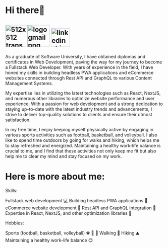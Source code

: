 <h1>Hi there👋</h1>

<a href="https://www.freepnglogos.com/pics/512x512-logo" title="Image from freepnglogos.com"><img src="https://www.freepnglogos.com/uploads/512x512-logo/512x512-transparent-logo-github-logo-24.png" width="70" alt="512x512 transparent logo, github logo" /></a><a href="https://emojipedia.org/triangular-flag/" title="Image from freepnglogos.com"><img src="https://www.freepnglogos.com/uploads/logo-gmail-png/logo-gmail-png-file-gmail-icon-svg-wikimedia-commons-0.png" width="70" alt="logo gmail png file gmail icon svg wikimedia commons" /></a> <a href="https://www.freepnglogos.com/pics/linkedin-logo-png" title="Image from freepnglogos.com"><img src="https://www.freepnglogos.com/uploads/linkedin-shiny-icon-logo-5.png" width="60" alt="linkedin shiny icon logo" /></a>
---
As a graduate of Software University, I have obtained diplomas and certificates in Web Development, paving the way for my journey to become a Fullstack Web Developer. With years of experience in the field, I have honed my skills in building headless PWA applications and eCommerce websites connected through Rest API and GraphQL to various Content Management Systems.

My expertise lies in utilizing the latest technologies such as React, NextJS, and numerous other libraries to optimize website performance and user experience. With a passion for web development and a strong dedication to staying up-to-date with the latest industry trends and advancements, I strive to deliver top-quality solutions to clients and ensure their utmost satisfaction.

In my free time, I enjoy keeping myself physically active by engaging in various sports activities such as football, basketball, and volleyball. I also like to spend time outdoors by going for walks and hiking, which helps me to stay refreshed and energized. Maintaining a healthy work-life balance is crucial to me, and I find that these activities not only keep me fit but also help me to clear my mind and stay focused on my work.
<h1>Here is more about me:</h1>

[1]: http://www.github.com/your_contact_info
[2]: https://www.linkedin.com/in/your_contact_info
[3]: https://www.facebook.com/your_contact_info

Skills:

Fullstack web development :computer:
Building headless PWA applications :iphone:
eCommerce website development :shopping_cart:
Rest API and GraphQL integration :link:
Expertise in React, NextJS, and other optimization libraries :rocket:

Hobbies:

Sports (football, basketball, volleyball) :soccer: :basketball: :volleyball:
Walking :walking:
Hiking :mountain:
Maintaining a healthy work-life balance :relieved:

<!---
toccok0lev17/toccok0lev17 is a ✨ special ✨ repository because its `README.md` (this file) appears on your GitHub profile.
You can click the Preview link to take a look at your changes.
--->
